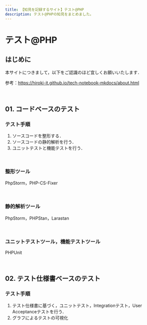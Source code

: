 ```yaml
---
title: 【知見を記録するサイト】テスト@PHP
description: テスト@PHPの知見をまとめました。
---
```


# テスト@PHP

## はじめに

本サイトにつきまして，以下をご認識のほど宜しくお願いいたします．

参考：https://hiroki-it.github.io/tech-notebook-mkdocs/about.html

<br>

## 01. コードベースのテスト

### テスト手順

1. ソースコードを整形する．
2. ソースコードの静的解析を行う．
3. ユニットテストと機能テストを行う．

<br>

### 整形ツール

PhpStorm，PHP-CS-Fixer

<br>

### 静的解析ツール

PhpStorm，PHPStan，Larastan

<br>

### ユニットテストツール，機能テストツール

PHPUnit

<br>

## 02. テスト仕様書ベースのテスト

### テスト手順

1. テスト仕様書に基づく，ユニットテスト，Integrationテスト，User Acceptanceテストを行う．
2. グラフによるテストの可視化



